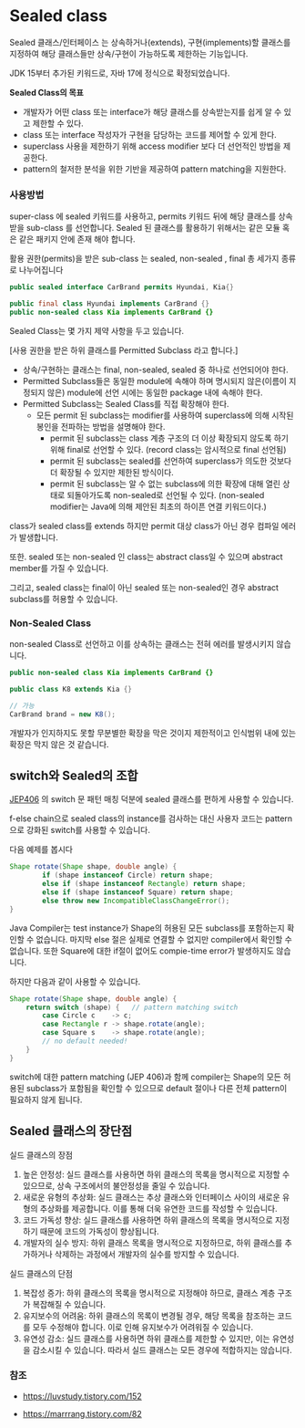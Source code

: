 # Sealed class

Sealed 클래스/인터페이스 는 상속하거나(extends), 구현(implements)할 클래스를 지정하여 해당 클래스들만 상속/구현이 가능하도록 제한하는 기능입니다.

JDK 15부터 추가된 키워드로, 자바 17에 정식으로 확정되었습니다. 



**Sealed Class의 목표**

- 개발자가 어떤 class 또는 interface가 해당 클래스를 상속받는지를 쉽게 알 수 있고 제한할 수 있다.
- class 또는 interface 작성자가 구현을 담당하는 코드를 제어할 수 있게 한다.
- superclass 사용을 제한하기 위해 access modifier 보다 더 선언적인 방법을 제공한다.
- pattern의 철저한 분석을 위한 기반을 제공하여 pattern matching을 지원한다.



### 사용방법

super-class 에 sealed 키워드를 사용하고, permits 키워드 뒤에 해당 클래스를 상속받을 sub-class 를 선언합니다.
Sealed 된 클래스를 활용하기 위해서는 같은 모듈 혹은 같은 패키지 안에 존재 해야 합니다.

활용 권한(permits)을 받은 sub-class 는 sealed, non-sealed , final 총 세가지 종류로 나누어집니다

```java
public sealed interface CarBrand permits Hyundai, Kia{}

public final class Hyundai implements CarBrand {}
public non-sealed class Kia implements CarBrand {}
```

Sealed Class는 몇 가지 제약 사항을 두고 있습니다.

[사용 권한을 받은 하위 클래스를 Permitted Subclass 라고 합니다.]

- 상속/구현하는 클래스는 final, non-sealed, sealed 중 하나로 선언되어야 한다.
- Permitted Subclass들은 동일한 module에 속해야 하며 명시되지 않은(이름이 지정되지 않은) module에 선언 시에는 동일한 package 내에 속해야 한다.
- Permitted Subclass는 Sealed Class를 직접 확장해야 한다.
  - 모든 permit 된 subclass는 modifier를 사용하여 superclass에 의해 시작된 봉인을 전파하는 방법을 설명해야 한다.
    - permit 된 subclass는 class 계층 구조의 더 이상 확장되지 않도록 하기 위해 final로 선언할 수 있다. (record class는 암시적으로 final 선언됨)
    - permit 된 subclass는 sealed를 선언하여 superclass가 의도한 것보다 더 확장될 수 있지만 제한된 방식이다.
    - permit 된 subclass는 알 수 없는 subclass에 의한 확장에 대해 열린 상태로 되돌아가도록 non-sealed로 선언될 수 있다. (non-sealed modifier는 Java에 의해 제안된 최초의 하이픈 연결 키워드이다.)





class가 sealed class를 extends 하지만 permit 대상 class가 아닌 경우 컴파일 에러가 발생합니다.

또한.  sealed 또는 non-sealed 인 class는 abstract class일 수 있으며 abstract member를 가질 수 있습니다.

그리고, sealed class는 final이 아닌 sealed 또는 non-sealed인 경우 abstract subclass를 허용할 수 있습니다.



### Non-Sealed Class

non-sealed Class로 선언하고 이를 상속하는 클래스는 전혀 에러를 발생시키지 않습니다.

```java
public non-sealed class Kia implements CarBrand {}

public class K8 extends Kia {}

// 가능
CarBrand brand = new K8();
```

개발자가 인지하지도 못할 무분별한 확장을 막은 것이지 제한적이고 인식범위 내에 있는 확장은 막지 않은 것 같습니다. 



## switch와 Sealed의 조합

[JEP406](#https://openjdk.org/jeps/406) 의 switch 문 패턴 매칭 덕분에 sealed 클래스를 편하게 사용할 수 있습니다.

f-else chain으로 sealed class의 instance를 검사하는 대신 사용자 코드는 pattern으로 강화된 switch를 사용할 수 있습니다.

다음 예제를 봅시다

```java
Shape rotate(Shape shape, double angle) {
        if (shape instanceof Circle) return shape;
        else if (shape instanceof Rectangle) return shape;
        else if (shape instanceof Square) return shape;
        else throw new IncompatibleClassChangeError();
}
```

Java Compiler는 test instance가 Shape의 허용된 모든 subclass를 포함하는지 확인할 수 없습니다.
마지막 else 절은 실제로 연결할 수 없지만 compiler에서 확인할 수 없습니다.
또한 Square에 대한 if절이 없어도 compie-time error가 발생하지도 않습니다.



하지만 다음과 같이 사용할 수 있습니다.

```java
Shape rotate(Shape shape, double angle) {
    return switch (shape) {   // pattern matching switch
        case Circle c    -> c; 
        case Rectangle r -> shape.rotate(angle);
        case Square s    -> shape.rotate(angle);
        // no default needed!
    }
}
```

switch에 대한 pattern matching (JEP 406)과 함께 compiler는 Shape의 모든 허용된 subclass가 포함됨을 확인할 수 있으므로 default 절이나 다른 전체 pattern이 필요하지 않게 됩니다.

## Sealed 클래스의 장단점

실드 클래스의 장점

1. 높은 안정성: 실드 클래스를 사용하면 하위 클래스의 목록을 명시적으로 지정할 수 있으므로, 상속 구조에서의 불안정성을 줄일 수 있습니다.
2. 새로운 유형의 추상화: 실드 클래스는 추상 클래스와 인터페이스 사이의 새로운 유형의 추상화를 제공합니다. 이를 통해 더욱 유연한 코드를 작성할 수 있습니다.
3. 코드 가독성 향상: 실드 클래스를 사용하면 하위 클래스의 목록을 명시적으로 지정하기 때문에 코드의 가독성이 향상됩니다.
4. 개발자의 실수 방지: 하위 클래스 목록을 명시적으로 지정하므로, 하위 클래스를 추가하거나 삭제하는 과정에서 개발자의 실수를 방지할 수 있습니다.

실드 클래스의 단점

1. 복잡성 증가: 하위 클래스의 목록을 명시적으로 지정해야 하므로, 클래스 계층 구조가 복잡해질 수 있습니다.
2. 유지보수의 어려움: 하위 클래스의 목록이 변경될 경우, 해당 목록을 참조하는 코드를 모두 수정해야 합니다. 이로 인해 유지보수가 어려워질 수 있습니다.
3. 유연성 감소: 실드 클래스를 사용하면 하위 클래스를 제한할 수 있지만, 이는 유연성을 감소시킬 수 있습니다. 따라서 실드 클래스는 모든 경우에 적합하지는 않습니다.



### 참조

* https://luvstudy.tistory.com/152

* https://marrrang.tistory.com/82